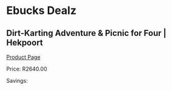 
# Ebucks Dealz
## Dirt-Karting Adventure & Picnic for Four | Hekpoort
[Product Page](https://www.ebucks.com/web/shop/productSelected.do?prodId=1133011152&catId=714893646)

Price: R2640.00

Savings: 


	
